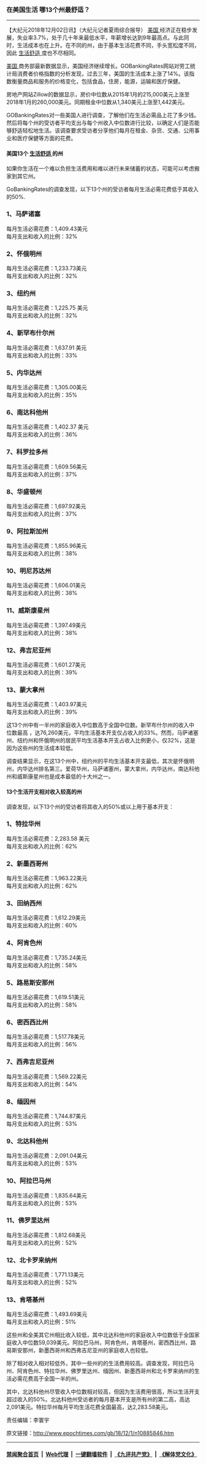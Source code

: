 ### 在美国生活 哪13个州最舒适？
------------------------

<p>
 【大纪元2018年12月02日讯】（大纪元记者夏雨综合报导）
 <a href="http://www.epochtimes.com/gb/tag/%E7%BE%8E%E5%9B%BD.html">
  美国
 </a>
 经济正在稳步发展，失业率3.7%，处于几十年来最低水平，年薪增长达到9年最高点。与此同时，生活成本也在上升。在不同的州，由于基本生活花费不同，手头宽松度不同，因此
 <a href="http://www.epochtimes.com/gb/tag/%E7%94%9F%E6%B4%BB%E8%88%92%E9%80%82.html">
  生活舒适
 </a>
 度也不尽相同。
</p>
<p>
 <a href="http://www.epochtimes.com/gb/tag/%E7%BE%8E%E5%9B%BD.html">
  美国
 </a>
 商务部最新数据显示，美国经济继续增长。GOBankingRates网站对劳工统计局消费者价格指数的分析发现，过去三年，美国的生活成本上涨了14%。该指数衡量商品和服务的价格变化，包括食品，住房，能源，运输和医疗保健。
</p>
<p>
 房地产网站Zillow的数据显示，房价中位数从2015年1月的215,000美元上涨至2018年1月的260,000美元。同期租金中位数从1,340美元上涨至1,442美元。
</p>
<p>
 GOBankingRates对一些美国人进行调查，了解他们在生活必需品上花了多少钱。然后将每个州的受访者平均支出与每个州收入中位数进行比较，以确定人们是否能够舒适轻松地生活。该调查要求受访者分享他们每月在租金、杂货、交通、公用事业和医疗保健等方面的花费。
</p>
<h4>
 美国13个
 <a href="http://www.epochtimes.com/gb/tag/%E7%94%9F%E6%B4%BB%E8%88%92%E9%80%82.html">
  生活舒适
 </a>
 的州
</h4>
<p>
 如果你生活在一个难以负担生活费用和难以进行未来储蓄的状态，可能可以考虑搬家到其它州。
</p>
<p>
 GoBankingRates的调查发现，以下13个州的受访者每月生活必需花费低于其收入的50%.
</p>
<h3>
 1、马萨诸塞
</h3>
<p>
 每月生活必需花费：1,409.43美元
 <br/>
 每月支出和收入的比例：32%
</p>
<h3>
 2、怀俄明州
</h3>
<p>
 每月生活必需花费：1,233.73美元
 <br/>
 每月支出和收入的比例：32%
</p>
<h3>
 3、纽约州
</h3>
<p>
 每月生活必需花费：1,225.75 美元
 <br/>
 每月支出和收入的比例：32%
</p>
<h3>
 4、新罕布什尔州
</h3>
<p>
 每月生活必需花费：1,637.91 美元
 <br/>
 每月支出和收入的比例：33%
</p>
<h3>
 5、内华达州
</h3>
<p>
 每月生活必需花费：1,305.00美元
 <br/>
 每月支出和收入的比例：35%
</p>
<h3>
 6、南达科他州
</h3>
<p>
 每月生活必需花费：1,402.37 美元
 <br/>
 每月支出和收入的比例：36%
</p>
<h3>
 7、科罗拉多州
</h3>
<p>
 每月生活必需花费：1,609.56美元
 <br/>
 每月支出和收入的比例：37%
</p>
<h3>
 8、华盛顿州
</h3>
<p>
 每月生活必需花费：1,697.92美元
 <br/>
 每月支出和收入的比例：37%
</p>
<h3>
 9、阿拉斯加州
</h3>
<p>
 每月生活必需花费：1,855.96美元
 <br/>
 每月支出和收入的比例：38%
</p>
<h3>
 10、明尼苏达州
</h3>
<p>
 每月生活必需花费：1,606.01美元
 <br/>
 每月支出和收入的比例：38%
</p>
<h3>
 11、威斯康星州
</h3>
<p>
 每月生活必需花费：1,397.49美元
 <br/>
 每月支出和收入的比例：38%
</p>
<h3>
 12、弗吉尼亚州
</h3>
<p>
 每月生活必需花费：1,601.27美元
 <br/>
 每月支出和收入的比例：39%
</p>
<h3>
 13、蒙大拿州
</h3>
<p>
 每月生活必需花费：1,403.97美元
 <br/>
 每月支出和收入的比例：39%
</p>
<p>
 这13个州中有一半州的家庭收入中位数高于全国中位数。新罕布什尔州的收入中位数最高 ，达76,260美元，平均生活基本开支仅占收入的33%。然而，马萨诸塞州、纽约州和怀俄明州的居民平均生活基本开支占收入比例更小，仅32%，这是因为这些州的生活成本较低。
</p>
<p>
 调查结果显示，在这13个州中，纽约州的平均生活基本开支最低，其次是怀俄明州，内华达州排名第三。爱荷华州，马萨诸塞州，蒙大拿州，内华达州，南达科他州和威斯康星州也是成本最低的十大州之一。
</p>
<h4>
 13个生活开支相对收入较高的州
</h4>
<p>
 调查发现，以下13个州的受访者将其收入的50%或以上用于基本开支：
</p>
<h3>
 1、特拉华州
</h3>
<p>
 每月生活必需花费：2,283.58 美元
 <br/>
 每月支出和收入的比例：62%
</p>
<h3>
 2、新墨西哥州
</h3>
<p>
 每月生活必需花费：1,963.22美元
 <br/>
 每月支出和收入的比例：62%
</p>
<h3>
 3、田纳西州
</h3>
<p>
 每月生活必需花费：1,612.29美元
 <br/>
 每月支出和收入的比例：60%
</p>
<h3>
 4、阿肯色州
</h3>
<p>
 每月生活必需花费：1,735.24美元
 <br/>
 每月支出和收入的比例：58%
</p>
<h3>
 5、路易斯安那州
</h3>
<p>
 每月生活必需花费：1,619.51美元
 <br/>
 每月支出和收入的比例：58%
</p>
<h3>
 6、密西西比州
</h3>
<p>
 每月生活必需花费：1,517.78美元
 <br/>
 每月支出和收入的比例：56%
</p>
<h3>
 7、西弗吉尼亚州
</h3>
<p>
 每月生活必需花费：1,569.22美元
 <br/>
 每月支出和收入的比例：54%
</p>
<h3>
 8、缅因州
</h3>
<p>
 每月生活必需花费：1,744.87美元
 <br/>
 每月支出和收入的比例：53%
</p>
<h3>
 9、北达科他州
</h3>
<p>
 每月生活必需花费：2,091.04美元
 <br/>
 每月支出和收入的比例：53%
</p>
<h3>
 10、阿拉巴马州
</h3>
<p>
 每月生活必需花费：1,835.64美元
 <br/>
 每月支出和收入的比例：53%
</p>
<h3>
 11、佛罗里达州
</h3>
<p>
 每月生活必需花费：1,812.68美元
 <br/>
 每月支出和收入的比例：52%
</p>
<h3>
 12、北卡罗来纳州
</h3>
<p>
 每月生活必需花费：1,771.13美元
 <br/>
 每月支出和收入的比例：52%
</p>
<h3>
 13、肯塔基州
</h3>
<p>
 每月生活必需花费：1,493.69美元
 <br/>
 每月支出和收入的比例：51%
</p>
<p>
 这些州和全美其它州相比收入较低，其中北达科他州的家庭收入中位数低于全国家庭收入中位数59,039美元。阿拉巴马州，阿肯色州，肯塔基州，密西西比州，路易斯安那州，新墨西哥州和西弗吉尼亚州的家庭收入也较低。
</p>
<p>
 除了相对收入相对较低外，其中一些州的的生活费用较高。调查发现，阿拉巴马州、阿肯色州、特拉华州、佛罗里达州、缅因州、新墨西哥州和北卡罗来纳州的生活必需花费高于全国一半的州。
</p>
<p>
 其中，北达科他州尽管收入中位数相对较高，但因为生活费用很高，所以生活开支超过收入的50%。北达科他州受访者的每月基本开支是所有州的第二高，高达2,091美元。特拉华州每月平均生活花费全国最高，达2,283.58美元。
</p>
<p>
 责任编辑：李寰宇
</p>

原文链接：http://www.epochtimes.com/gb/18/12/1/n10885846.htm


------------------------
#### [禁闻聚合首页](https://github.com/gfw-breaker/banned-news/blob/master/README.md) &nbsp;|&nbsp; [Web代理](https://github.com/gfw-breaker/open-proxy/blob/master/README.md) &nbsp;|&nbsp; [一键翻墙软件](https://github.com/gfw-breaker/nogfw/blob/master/README.md) &nbsp;|&nbsp; [《九评共产党》](https://github.com/gfw-breaker/9ping.md/blob/master/README.md#九评之一评共产党是什么) &nbsp;|&nbsp; [《解体党文化》](https://github.com/gfw-breaker/jtdwh.md/blob/master/README.md#绪论)